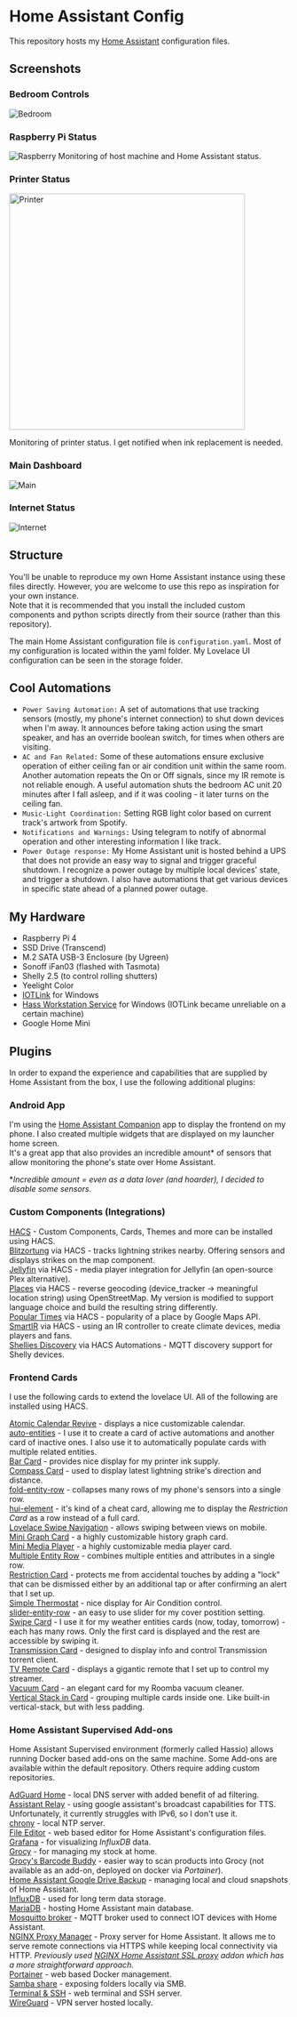 # Home Assistant Config

This repository hosts my [Home Assistant](https://home-assistant.io) configuration files.

## Screenshots
### **Bedroom Controls**
<img src="screenshots/bedroom.png" raw=true alt="Bedroom"/>  

### **Raspberry Pi Status**
<img src="screenshots/raspberry.png" raw=true alt="Raspberry"/>  
Monitoring of host machine and Home Assistant status.

### **Printer Status**
<img width=425 src="screenshots/printer.png" raw=true alt="Printer">  

Monitoring of printer status. I get notified when ink replacement is needed.

### **Main Dashboard** 
<img src="screenshots/main-view.png" raw=true alt="Main"/>

### **Internet Status**
<img src="screenshots/internet.png" raw=true alt="Internet"/>  

## Structure
You'll be unable to reproduce my own Home Assistant instance using these files directly. However, you are welcome to use this repo as inspiration for your own instance.  
Note that it is recommended that you install the included custom components and python scripts directly from their source (rather than this repository).

The main Home Assistant configuration file is `configuration.yaml`. Most of my configuration is located within the yaml folder.
My Lovelace UI configuration can be seen in the storage folder.

## Cool Automations
* `Power Saving Automation:` A set of automations that use tracking sensors (mostly, my phone's internet connection) to shut down devices when I'm away. It announces before taking action using the smart speaker, and has an override boolean switch, for times when others are visiting.
* `AC and Fan Related:` Some of these automations ensure exclusive operation of either ceiling fan or air condition unit within the same room. Another automation repeats the On or Off signals, since my IR remote is not reliable enough. A useful automation shuts the bedroom AC unit 20 minutes after I fall asleep, and if it was cooling - it later turns on the ceiling fan.
* `Music-Light Coordination:` Setting RGB light color based on current track's artwork from Spotify.
* `Notifications and Warnings:` Using telegram to notify of abnormal operation and other interesting information I like track.
* `Power Outage response:` My Home Assistant unit is hosted behind a UPS that does not provide an easy way to signal and trigger graceful shutdown. I recognize a power outage by multiple local devices' state, and trigger a shutdown. I also have automations that get various devices in specific state ahead of a planned power outage.

## My Hardware
* Raspberry Pi 4
* SSD Drive (Transcend)
* M.2 SATA USB-3 Enclosure (by Ugreen)
* Sonoff iFan03 (flashed with Tasmota)
* Shelly 2.5 (to control rolling shutters)
* Yeelight Color
* [IOTLink](https://iotlink.gitlab.io/) for Windows
* [Hass Workstation Service](https://github.com/sleevezipper/hass-workstation-service) for Windows (IOTLink became unreliable on a certain machine)
* Google Home Mini

## Plugins
In order to expand the experience and capabilities that are supplied by Home Assistant from the box, I use the following additional plugins:

### Android App
I'm using the [Home Assistant Companion](https://companion.home-assistant.io/) app to display the frontend on my phone. I also created multiple widgets that are displayed on my launcher home screen.  
It's a great app that also provides an incredible amount* of sensors that allow monitoring the phone's state over Home Assistant.

**Incredible amount = even as a data lover (and hoarder), I decided to disable some sensors.*

### Custom Components (Integrations)

[HACS](https://hacs.xyz/) - Custom Components, Cards, Themes and more can be installed using HACS.  
[Blitzortung](https://github.com/mrk-its/homeassistant-blitzortung) via HACS - tracks lightning strikes nearby. Offering sensors and displays strikes on the map component.  
[Jellyfin](https://github.com/koying/jellyfin_ha) via HACS - media player integration for Jellyfin (an open-source Plex alternative).  
[Places](https://github.com/custom-components/places) via HACS - reverse geocoding (device_tracker -> meaningful location string) using OpenStreetMap. My version is modified to support language choice and build the resulting string differently.  
[Popular Times](https://github.com/freakshock88/hass-populartimes) via HACS - popularity of a place by Google Maps API.  
[SmartIR](https://github.com/smartHomeHub/SmartIR) via HACS - using an IR controller to create climate devices, media players and fans.  
[Shellies Discovery](https://github.com/bieniu/ha-shellies-discovery) via HACS Automations - MQTT discovery support for Shelly devices.  

### Frontend Cards
I use the following cards to extend the lovelace UI. All of the following are installed using HACS.

[Atomic Calendar Revive](https://github.com/marksie1988/atomic-calendar-revive) - displays a nice customizable calendar.  
[auto-entities](https://github.com/thomasloven/lovelace-auto-entities) - I use it to create a card of active automations and another card of inactive ones. I also use it to automatically populate cards with multiple related entities.  
[Bar Card](https://github.com/custom-cards/bar-card) - provides nice display for my printer ink supply.  
[Compass Card](https://github.com/tomvanswam/compass-card) - used to display latest lightning strike's direction and distance.  
[fold-entity-row](https://github.com/thomasloven/lovelace-fold-entity-row) - collapses many rows of my phone's sensors into a single row.  
[hui-element](https://github.com/thomasloven/lovelace-hui-element)  - it's kind of a cheat card, allowing me to display the *Restriction Card* as a row instead of a full card.  
[Lovelace Swipe Navigation](https://github.com/maykar/lovelace-swipe-navigation) - allows swiping between views on mobile.  
[Mini Graph Card](https://github.com/kalkih/mini-graph-card) - a highly customizable history graph card.  
[Mini Media Player](https://github.com/kalkih/mini-media-player) - a highly customizable media player card.  
[Multiple Entity Row](https://github.com/benct/lovelace-multiple-entity-row) - combines multiple entities and attributes in a single row.  
[Restriction Card](https://github.com/iantrich/restriction-card) - protects me from accidental touches by adding a "lock" that can be dismissed either by an additional tap or after confirming an alert that I set up.  
[Simple Thermostat](https://github.com/nervetattoo/simple-thermostat) - nice display for Air Condition control.  
[slider-entity-row](https://github.com/thomasloven/lovelace-slider-entity-row) - an easy to use slider for my cover postition setting.  
[Swipe Card](https://github.com/bramkragten/swipe-card) - I use it for my weather entities cards (now, today, tomorrow) - each has many rows. Only the first card is displayed and the rest are accessible by swiping it.  
[Transmission Card](https://github.com/amaximus/transmission-card) - designed to display info and control Transmission torrent client.  
[TV Remote Card](https://github.com/marrobHD/tv-card) - displays a gigantic remote that I set up to control my streamer.  
[Vacuum Card](https://github.com/denysdovhan/vacuum-card) - an elegant card for my Roomba vacuum cleaner.  
[Vertical Stack in Card](https://github.com/ofekashery/vertical-stack-in-card) - grouping multiple cards inside one. Like built-in vertical-stack, but with less padding.  

### Home Assistant Supervised Add-ons
Home Assistant Supervised environment (formerly called Hassio) allows running Docker based add-ons on the same machine. Some Add-ons are available within the default repository. Others require adding custom repositories.

[AdGuard Home](https://github.com/hassio-addons/addon-adguard-home) - local DNS server with added benefit of ad filtering.  
[Assistant Relay](https://github.com/Apipa169/Assistant-Relay-for-Hassio) - using google assistant's broadcast capabilities for TTS. Unfortunately, it currently struggles with IPv6, so I don't use it.  
[chrony](https://github.com/hassio-addons/addon-chrony) - local NTP server.  
[File Editor](https://github.com/home-assistant/hassio-addons/tree/master/configurator) - web based editor for Home Assistant's configuration files.  
[Grafana](https://github.com/hassio-addons/addon-grafana) - for visualizing *InfluxDB* data.  
[Grocy](https://github.com/hassio-addons/addon-grocy) - for managing my stock at home.  
[Grocy's Barcode Buddy](https://github.com/Forceu/barcodebuddy) - easier way to scan products into Grocy (not available as an add-on, deployed on docker via *Portainer*).  
[Home Assistant Google Drive Backup](https://github.com/sabeechen/hassio-google-drive-backup) - managing local and cloud snapshots of Home Assistant.  
[InfluxDB](https://github.com/hassio-addons/addon-influxdb) - used for long term data storage.  
[MariaDB](https://github.com/home-assistant/hassio-addons/tree/master/mariadb) - hosting Home Assistant main database.  
[Mosquitto broker](https://home-assistant.io/addons/mosquitto/) - MQTT broker used to connect IOT devices with Home Assistant.  
[NGINX Proxy Manager](https://github.com/hassio-addons/addon-nginx-proxy-manager) - Proxy server for Home Assistant. It allows me to serve remote connections via HTTPS while keeping local connectivity via HTTP. *Previously used [NGINX Home Assistant SSL proxy](https://github.com/home-assistant/hassio-addons/tree/master/nginx_proxy) addon which has a more straightforward approach.*  
[Portainer](https://github.com/hassio-addons/addon-portainer) - web based Docker management.  
[Samba share](https://github.com/home-assistant/hassio-addons/tree/master/samba) - exposing folders locally via SMB.  
[Terminal & SSH](https://github.com/home-assistant/hassio-addons/tree/master/ssh) - web terminal and SSH server.  
[WireGuard](https://github.com/hassio-addons/addon-wireguard) - VPN server hosted locally.  